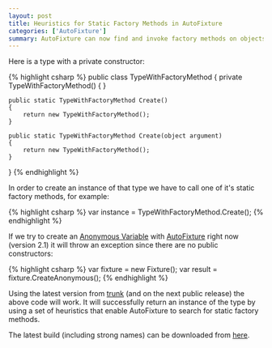 ```yaml
---
layout: post
title: Heuristics for Static Factory Methods in AutoFixture
categories: ['AutoFixture']
summary: AutoFixture can now find and invoke factory methods on objects.
---
```


<p>Here is a type with a private constructor:</p>

{% highlight csharp %}
public class TypeWithFactoryMethod
{
    private TypeWithFactoryMethod() 
    {
    }

    public static TypeWithFactoryMethod Create()
    {
        return new TypeWithFactoryMethod();
    }

    public static TypeWithFactoryMethod Create(object argument)
    {
        return new TypeWithFactoryMethod();
    }
}
{% endhighlight %}

<p>In order to create an instance of that type we have to call one of it&#39;s static factory methods, for example:</p>

{% highlight csharp %}
var instance = TypeWithFactoryMethod.Create();
{% endhighlight %}

<p>If we try to create an <a href="http://blogs.msdn.com/b/ploeh/archive/2008/11/17/anonymous-variables.aspx" target="_blank" title="Anonymous Variables">Anonymous Variable</a> with <a href="http://autofixture.codeplex.com" target="_blank" title="AutoFixture makes it easier for developers to do Test-Driven Development by automating non-relevant Test Fixture Setup, allowing the Test Developer to focus on the essentials of each test case.">AutoFixture</a> right now (version 2.1) it will throw an exception since there are no public constructors:</p>

{% highlight csharp %}
var fixture = new Fixture();
var result = fixture.CreateAnonymous<TypeWithFactoryMethod>();
{% endhighlight %}

<p>Using the latest version from&#0160;<a href="http://autofixture.codeplex.com/SourceControl/list/changesets" target="_blank" title="AutoFixture (changesets)">trunk</a>&#0160;(and on the next public release) the above code will work.&#0160;It will successfully return an instance of the type by using&#0160;a set of heuristics that enable AutoFixture to search for static factory methods.</p>
<p>The latest build (including strong names) can be downloaded from <a href="http://teamcity.codebetter.com/project.html?projectId=project129&amp;tab=projectOverview. " target="_blank">here</a>.</p>
